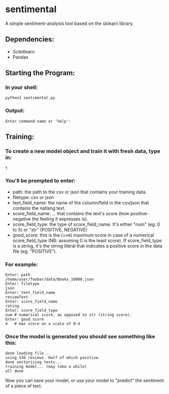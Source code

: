 # sentimental
A simple sentiment-analysis tool based on the sklearn library.

## Dependencies:
* Scikitlearn
* Pandas


## Starting the Program:

### In your shell:

```
python3 sentimental.py
```
### Output:

```
Enter command-name or 'help':
```

## Training:

### To create a new model object and train it with fresh data, type in:

```
t
```
### You'll be prompted to enter:

* path: the path to the csv or json that contains your training data.
* filetype: csv or json
* text_field_name: the name of the column/field in the csv/json that contains the natlang text.
* score_field_name: ... that contains the text's score (how positive-negative the feeling it expresses is).
* score_field_type: the type of score_field_name. It's either "num" (eg: 0 to 5) or "str" (POSITIVE, NEGATIVE)
* good_score: this is the (+ve) maximum score in case of a numerical score_field_type (NB: assuming 0 is the least score). If score_field_type is a string, it's the string literal that indicates a positive score in the data file (eg: "POSITIVE").

### For example:

```
Enter: path
/home/user/foobar/data/Books_10000.json
Enter: filetype
json
Enter: text_field_name
reviewText
Enter: score_field_name
rating 
Enter: score_field_type
num # numerical score, as opposed to str (string score).
Enter: good_score
4   # max score on a scale of 0-4
```



### Once the model is generated you should see something like this:

```
done loading file...
using 536 reviews. Half of which positive.
done vectorizing texts...
training model... (may take a while)
all done
```

Now you can save your model, or use your model to "predict" the sentiment of a piece of text.









